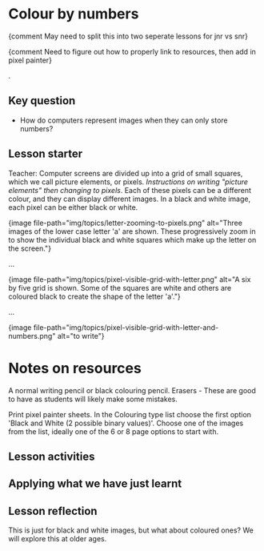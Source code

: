 # Colour by numbers

{comment May need to split this into two seperate lessons for jnr vs snr}

{comment Need to figure out how to properly link to resources, then add in pixel painter}

.

## Key question

- How do computers represent images when they can only store numbers?


## Lesson starter



Teacher: Computer screens are divided up into a grid of small squares, which we call picture elements, or pixels. *Instructions on writing "picture elements" then changing to pixels*.
Each of these pixels can be a different colour, and they can display different images.
In a black and white image, each pixel can be either black or white.


{image file-path="img/topics/letter-zooming-to-pixels.png" alt="Three images of the lower case letter 'a' are shown. These progressively zoom in to show the individual black and white squares which make up the letter on the screen."}


...

{image file-path="img/topics/pixel-visible-grid-with-letter.png" alt="A six by five grid is shown. Some of the squares are white and others are coloured black to create the shape of the letter 'a'."}

...

{image file-path="img/topics/pixel-visible-grid-with-letter-and-numbers.png" alt="to write"}


# Notes on resources

A normal writing pencil or black colouring pencil.
Erasers - These are good to have as students will likely make some mistakes.

Print pixel painter sheets. In the Colouring type list choose the first option 'Black and White (2 possible binary values)'.
Choose one of the images from the list, ideally one of the 6 or 8 page options to start with.

## Lesson activities






## Applying what we have just learnt




## Lesson reflection


This is just for black and white images, but what about coloured ones? We will explore this at older ages.
